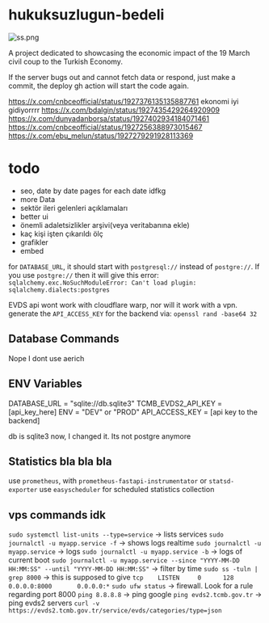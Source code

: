 # hukuksuzlugun-bedeli

![ss.png](screenshot)

A project dedicated to showcasing the economic impact of the 19 March civil coup to the Turkish Economy.

If the server bugs out and cannot fetch data or respond, just make a commit, the deploy gh action will start the code again.

https://x.com/cnbceofficial/status/1927376135135887761 ekonomi iyi gidiyorrrr
https://x.com/bdalgin/status/1927435429264920909
https://x.com/dunyadanborsa/status/1927402934184071461
https://x.com/cnbceofficial/status/1927256388973015467
https://x.com/ebu_melun/status/1927279291928113369

# todo

- seo, date by date pages for each date idfkg
- more Data
- sektör ileri gelenleri açıklamaları
- better ui
- önemli adaletsizlikler arşivi(veya veritabanına ekle)
- kaç kişi işten çıkarıldı ölç
- grafikler
- embed

for `DATABASE_URL`, it should start with `postgresql://` instead of `postgre://`.
If you use `postgre://` then it will give this error: `sqlalchemy.exc.NoSuchModuleError: Can't load plugin: sqlalchemy.dialects:postgres`

EVDS api wont work with cloudflare warp, nor will it work with a vpn.
generate the `API_ACCESS_KEY` for the backend via: `openssl rand -base64 32`

## Database Commands

Nope I dont use aerich

## ENV Variables

DATABASE_URL = "sqlite://db.sqlite3"
TCMB_EVDS2_API_KEY = [api_key_here]
ENV = "DEV" or "PROD"
API_ACCESS_KEY = [api key to the backend]

db is sqlite3 now, I changed it. Its not postgre anymore

## Statistics bla bla bla

use `prometheus`, with `prometheus-fastapi-instrumentator` or `statsd-exporter`
use `easyscheduler` for scheduled statistics collection

## vps commands idk

`sudo systemctl list-units --type=service` -> lists services
`sudo journalctl -u myapp.service -f` -> shows logs realtime
`sudo journalctl -u myapp.service` -> logs
`sudo journalctl -u myapp.service -b` -> logs of current boot
`sudo journalctl -u myapp.service --since "YYYY-MM-DD HH:MM:SS" --until "YYYY-MM-DD HH:MM:SS"` -> filter by time
`sudo ss -tuln | grep 8000` -> this is supposed to give `tcp    LISTEN     0      128    0.0.0.0:8000       0.0.0.0:*`
`sudo ufw status` -> firewall. Look for a rule regarding port 8000
`ping 8.8.8.8` -> ping google
`ping evds2.tcmb.gov.tr` -> ping evds2 servers
`curl -v https://evds2.tcmb.gov.tr/service/evds/categories/type=json`

